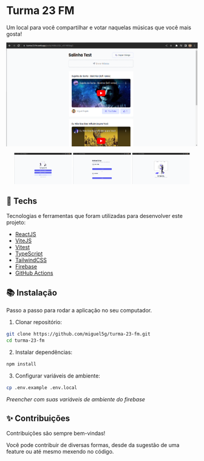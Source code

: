 # Turma 23 FM

Um local para você compartilhar e votar naquelas músicas que você mais gosta!

![Home Page](/.github/assets/pool-page.png)

<div align="center">
  <img width="30%" src="./.github/assets/auth-page.png" />
  <img width="30%" src="./.github/assets/home-page.png" />
  <img width="30%" src="./.github/assets/loading-page.png" />
</div>

## :test_tube: Techs

Tecnologias e ferramentas que foram utilizadas para desenvolver este projeto:

- [ReactJS]()
- [ViteJS]()
- [Vitest]()
- [TypeScript]()
- [TailwindCSS]()
- [Firebase]()
- [GitHub Actions]()

## :books: Instalação

Passo a passo para rodar a aplicação no seu computador.

1. Clonar repositório:

```bash
git clone https://github.com/miguel5g/turma-23-fm.git
cd turma-23-fm
```

2. Instalar dependências:

```bash
npm install
```

3. Configurar variáveis de ambiente:

```bash
cp .env.example .env.local
```

_Preencher com suas variáveis de ambiente do firebase_

## :sparkles: Contribuições

Contribuições são sempre bem-vindas!

Você pode contribuir de diversas formas, desde da sugestão de uma feature ou até mesmo mexendo no código.
